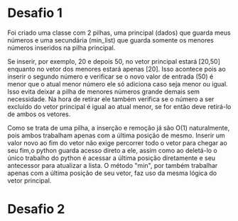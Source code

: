 # Desafio 1
Foi criado uma classe com 2 pilhas, uma principal (dados) que guarda meus números e uma secundária (min_list) que guarda somente os menores números inseridos na pilha principal.

Se inserir, por exemplo, 20 e depois 50, no vetor principal estará [20,50] enquanto no vetor dos menores estará apenas [20]. Isso acontece pois ao inserir o segundo número e verificar se o novo valor de entrada (50) é menor que o atual menor número ele só adiciona caso seja menor ou igual. Isso evita deixar a pilha de menores números grande demais sem necessidade. Na hora de retirar ele também verifica se o número a ser excluído do vetor principal é igual ao atual menor, se for então deve retirá-lo de ambos os vetores.

Como se trata de uma pilha, a inserção e remoção já são O(1) naturalmente, pois ambos trabalham apenas com a última posição de mesmo. Inserir um valor novo ao fim do vetor não exige percorrer todo o vetor para chegar ao seu fim,o python guarda acesso direto a ele, assim como ao deletá-lo o único trabalho do python é acessar a última posição diretamente e seu antecessor para atualizar a lista. O método "min", por também trabalhar apenas com a última posição de seu vetor, faz uso da mesma lógica do vetor principal.

# Desafio 2 
